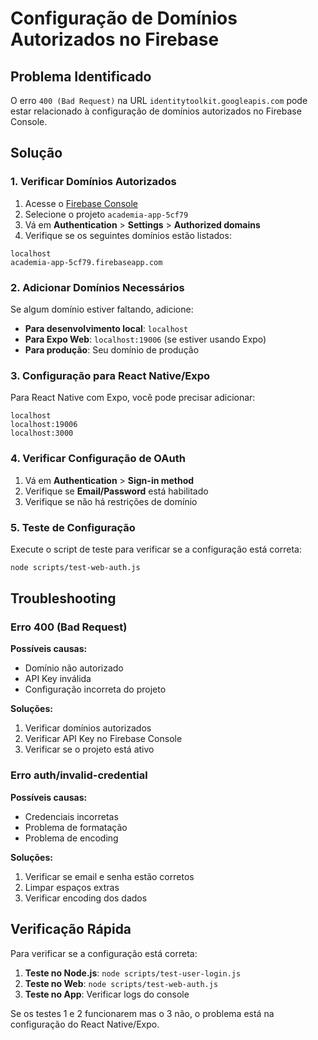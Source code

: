 # Configuração de Domínios Autorizados no Firebase

## Problema Identificado

O erro `400 (Bad Request)` na URL `identitytoolkit.googleapis.com` pode estar relacionado à configuração de domínios autorizados no Firebase Console.

## Solução

### 1. Verificar Domínios Autorizados

1. Acesse o [Firebase Console](https://console.firebase.google.com)
2. Selecione o projeto `academia-app-5cf79`
3. Vá em **Authentication** > **Settings** > **Authorized domains**
4. Verifique se os seguintes domínios estão listados:

```
localhost
academia-app-5cf79.firebaseapp.com
```

### 2. Adicionar Domínios Necessários

Se algum domínio estiver faltando, adicione:

- **Para desenvolvimento local**: `localhost`
- **Para Expo Web**: `localhost:19006` (se estiver usando Expo)
- **Para produção**: Seu domínio de produção

### 3. Configuração para React Native/Expo

Para React Native com Expo, você pode precisar adicionar:

```
localhost
localhost:19006
localhost:3000
```

### 4. Verificar Configuração de OAuth

1. Vá em **Authentication** > **Sign-in method**
2. Verifique se **Email/Password** está habilitado
3. Verifique se não há restrições de domínio

### 5. Teste de Configuração

Execute o script de teste para verificar se a configuração está correta:

```bash
node scripts/test-web-auth.js
```

## Troubleshooting

### Erro 400 (Bad Request)

**Possíveis causas:**
- Domínio não autorizado
- API Key inválida
- Configuração incorreta do projeto

**Soluções:**
1. Verificar domínios autorizados
2. Verificar API Key no Firebase Console
3. Verificar se o projeto está ativo

### Erro auth/invalid-credential

**Possíveis causas:**
- Credenciais incorretas
- Problema de formatação
- Problema de encoding

**Soluções:**
1. Verificar se email e senha estão corretos
2. Limpar espaços extras
3. Verificar encoding dos dados

## Verificação Rápida

Para verificar se a configuração está correta:

1. **Teste no Node.js**: `node scripts/test-user-login.js`
2. **Teste no Web**: `node scripts/test-web-auth.js`
3. **Teste no App**: Verificar logs do console

Se os testes 1 e 2 funcionarem mas o 3 não, o problema está na configuração do React Native/Expo. 